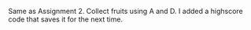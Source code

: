 Same as Assignment 2. Collect fruits using A and D. I added a highscore code that saves it for the next time.
